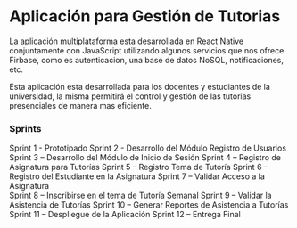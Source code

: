 # Aplicación para Gestión de Tutorias

La aplicación multiplataforma esta desarrollada en React Native conjuntamente con JavaScript utilizando algunos servicios que nos ofrece Firbase, como es autenticacion, una base de datos NoSQL, notificaciones, etc.

Esta aplicación esta desarrollada para los docentes y estudiantes de la universidad, la misma permitirá el control y gestión de las tutorias presenciales de manera mas eficiente. 

### Sprints

Sprint 1 - Prototipado 
Sprint 2 - Desarrollo del Módulo Registro de Usuarios
Sprint 3 – Desarrollo del Módulo de Inicio de Sesión 
Sprint 4 – Registro de Asignatura para Tutorías
Sprint 5 – Registro Tema de Tutoría 
Sprint 6 – Registro del Estudiante en la Asignatura
Sprint 7 – Validar Acceso a la Asignatura  
Sprint 8 – Inscribirse en el tema de Tutoría Semanal
Sprint 9 – Validar la Asistencia de Tutorías
Sprint 10 – Generar Reportes de Asistencia a Tutorías
Sprint 11 – Despliegue de la Aplicación 
Sprint 12 – Entrega Final
